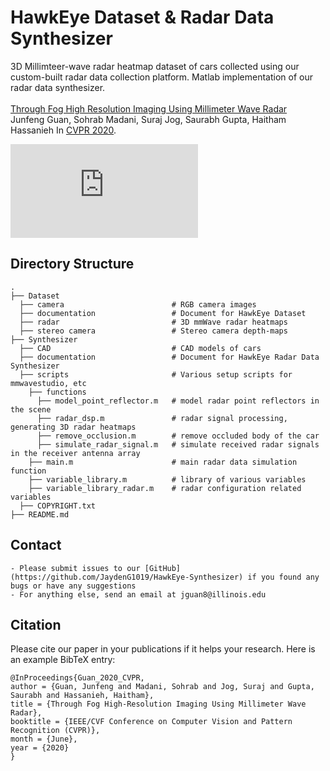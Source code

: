 # HawkEye Dataset & Radar Data Synthesizer
3D Millimteer-wave radar heatmap dataset of cars collected using our custom-built radar data collection platform.
Matlab implementation of our radar data synthesizer.
<br><br>
[Through Fog High Resolution Imaging Using Millimeter Wave Radar](https://jaydeng1019.github.io/HawkEye/)  
Junfeng Guan, Sohrab Madani, Suraj Jog, Saurabh Gupta, Haitham Hassanieh
In [CVPR 2020](https://openaccess.thecvf.com/content_CVPR_2020/html/Guan_Through_Fog_High-Resolution_Imaging_Using_Millimeter_Wave_Radar_CVPR_2020_paper.html).  

![HawkEye Dataset Example](https://github.com/JaydenG1019/HawkEye-Data-Code/tree/master/Dataset/documentation/dataset_showcase.pdf)

## Directory Structure
    .
    ├── Dataset                         
      ├── camera                        # RGB camera images
      ├── documentation                 # Document for HawkEye Dataset
      ├── radar                         # 3D mmWave radar heatmaps
      ├── stereo camera                 # Stereo camera depth-maps
    ├── Synthesizer                   
      ├── CAD                           # CAD models of cars
      ├── documentation                 # Document for HawkEye Radar Data Synthesizer
      ├── scripts                       # Various setup scripts for mmwavestudio, etc
        ├── functions    
          ├── model_point_reflector.m   # model radar point reflectors in the scene          
          ├── radar_dsp.m               # radar signal processing, generating 3D radar heatmaps
          ├── remove_occlusion.m        # remove occluded body of the car
          ├── simulate_radar_signal.m   # simulate received radar signals in the receiver antenna array  
        ├── main.m                      # main radar data simulation function
        ├── variable_library.m          # library of various variables
        ├── variable_library_radar.m    # radar configuration related variables
      ├── COPYRIGHT.txt
    ├── README.md


## Contact

    - Please submit issues to our [GitHub](https://github.com/JaydenG1019/HawkEye-Synthesizer) if you found any bugs or have any suggestions
    - For anything else, send an email at jguan8@illinois.edu


## Citation

Please cite our paper in your publications if it helps your research. Here is an example BibTeX entry:

```
@InProceedings{Guan_2020_CVPR,
author = {Guan, Junfeng and Madani, Sohrab and Jog, Suraj and Gupta, Saurabh and Hassanieh, Haitham},
title = {Through Fog High-Resolution Imaging Using Millimeter Wave Radar},
booktitle = {IEEE/CVF Conference on Computer Vision and Pattern Recognition (CVPR)},
month = {June},
year = {2020}
}
```
